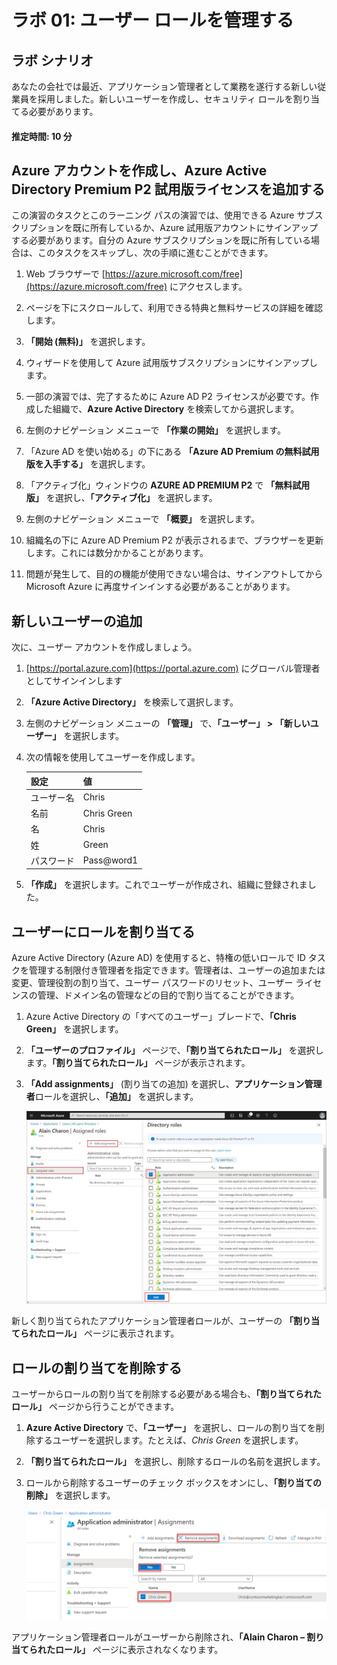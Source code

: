 ﻿---
lab:
    title: '01 - ユーザー ロールを管理する'
    learning path: '01'
    module: 'モジュール 01 – ID 管理ソリューションを実装する'
---

# ラボ 01: ユーザー ロールを管理する

## ラボ シナリオ

あなたの会社では最近、アプリケーション管理者として業務を遂行する新しい従業員を採用しました。新しいユーザーを作成し、セキュリティ ロールを割り当てる必要があります。

#### 推定時間: 10 分

## Azure アカウントを作成し、Azure Active Directory Premium P2 試用版ライセンスを追加する

この演習のタスクとこのラーニング パスの演習では、使用できる Azure サブスクリプションを既に所有しているか、Azure 試用版アカウントにサインアップする必要があります。自分の Azure サブスクリプションを既に所有している場合は、このタスクをスキップし、次の手順に進むことができます。

1. Web ブラウザーで [https://azure.microsoft.com/free](https://azure.microsoft.com/free) にアクセスします。

1. ページを下にスクロールして、利用できる特典と無料サービスの詳細を確認します。

1. **「開始 (無料)」** を選択します。

1. ウィザードを使用して Azure 試用版サブスクリプションにサインアップします。

1. 一部の演習では、完了するために Azure AD P2 ライセンスが必要です。作成した組織で、**Azure Active Directory** を検索してから選択します。

1. 左側のナビゲーション メニューで **「作業の開始」** を選択します。

1. 「Azure AD を使い始める」の下にある **「Azure AD Premium の無料試用版を入手する」** を選択します。

1. 「アクティブ化」ウィンドウの **AZURE AD PREMIUM P2** で **「無料試用版」** を選択し、**「アクティブ化」** を選択します。

1. 左側のナビゲーション メニューで **「概要」** を選択します。

1. 組織名の下に Azure AD Premium P2 が表示されるまで、ブラウザーを更新します。これには数分かかることがあります。

1. 問題が発生して、目的の機能が使用できない場合は、サインアウトしてから Microsoft Azure に再度サインインする必要があることがあります。

## 新しいユーザーの追加

次に、ユーザー アカウントを作成しましょう。

1. [https://portal.azure.com](https://portal.azure.com) にグローバル管理者としてサインインします

1. **「Azure Active Directory」** を検索して選択します。

1. 左側のナビゲーション メニューの **「管理」** で、**「ユーザー」 > 「新しいユーザー」** を選択します。

1. 次の情報を使用してユーザーを作成します。

    | **設定**| **値**|
    | :--- | :--- |
    | ユーザー名| Chris|
    | 名前| Chris Green|
    | 名| Chris|
    | 姓| Green|
    | パスワード| Pass@word1|

1. **「作成」** を選択します。これでユーザーが作成され、組織に登録されました。

## ユーザーにロールを割り当てる

Azure Active Directory (Azure AD) を使用すると、特権の低いロールで ID タスクを管理する制限付き管理者を指定できます。管理者は、ユーザーの追加または変更、管理役割の割り当て、ユーザー パスワードのリセット、ユーザー ライセンスの管理、ドメイン名の管理などの目的で割り当てることができます。

1. Azure Active Directory の「すべてのユーザー」ブレードで、**「Chris Green」** を選択します。

1. **「ユーザーのプロファイル」** ページで、**「割り当てられたロール」** を選択します。**「割り当てられたロール」** ページが表示されます。

1. **「Add assignments」** (割り当ての追加) を選択し、**アプリケーション管理者**ロールを選択し、**「追加」** を選択します。

    ![「割り当てられたロール」ページ - 選択されたロールを表示中](./media/directory-role-select-role.png)

新しく割り当てられたアプリケーション管理者ロールが、ユーザーの **「割り当てられたロール」** ページに表示されます。

## ロールの割り当てを削除する

ユーザーからロールの割り当てを削除する必要がある場合も、**「割り当てられたロール」** ページから行うことができます。

1. **Azure Active Directory** で、**「ユーザー」** を選択し、ロールの割り当てを削除するユーザーを選択します。たとえば、*Chris Green* を選択します。

1. **「割り当てられたロール」** を選択し、削除するロールの名前を選択します。

1. ロールから削除するユーザーのチェック ボックスをオンにし、**「割り当ての削除」** を選択します。

    ![「割り当ての削除」ダイアログ ボックスが表示され、「はい」が強調表示されている画面イメージ](./media/directory-role-remove-role.png)

アプリケーション管理者ロールがユーザーから削除され、**「Alain Charon – 割り当てられたロール」** ページに表示されなくなります。

